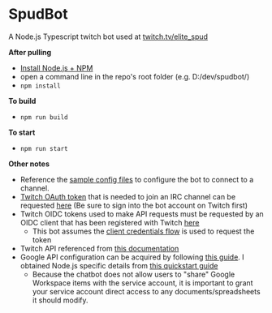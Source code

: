 # SpudBot

A Node.js Typescript twitch bot used at [twitch.tv/elite_spud](twitch.tv/elite_spud)

**After pulling**
- [Install Node.js + NPM](https://nodejs.org/en/)
- open a command line in the repo's root folder (e.g. D:/dev/spudbot/)
- `npm install`

**To build**
- `npm run build`

**To start**
- `npm run start`

**Other notes**
- Reference the [sample config files](https://github.com/elite-spud/spudbot/tree/master/config) to configure the bot to connect to a channel.
- [Twitch OAuth token](https://github.com/elite-spud/spudbot/blob/6f43c96f40b5330dbd4a1650d7532ec407775e09/config/sample_config.json#L4) that is needed to join an IRC channel can be requested [here](https://twitchapps.com/tmi/) (Be sure to sign into the bot account on Twitch first)
- Twitch OIDC tokens used to make API requests must be requested by an OIDC client that has been registered with Twitch [here](https://dev.twitch.tv/console/apps)
  - This bot assumes the [client credentials flow](https://github.com/elite-spud/spudbot/blob/6f43c96f40b5330dbd4a1650d7532ec407775e09/config/sample_config.json#L13-L14) is used to request the token
- Twitch API referenced from [this documentation](https://dev.twitch.tv/docs/irc)
- Google API configuration can be acquired by following [this guide](https://developers.google.com/workspace/guides/create-project). I obtained Node.js specific details from [this quickstart guide](https://developers.google.com/sheets/api/quickstart/nodejs)
  - Because the chatbot does not allow users to "share" Google Workspace items with the service account, it is important to grant your service account direct access to any documents/spreadsheets it should modify.
